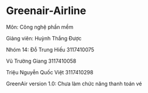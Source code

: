 # Greenair-Airline
Môn: Công nghệ phần mềm

Giảng viên: Huỳnh Thắng Được

Nhóm 14:
  Đỗ Trung Hiếu 3117410075
  
  Vũ Trường Giang 3117410058
  
  Triệu Nguyễn Quốc Việt 3117410298
  
  
GreenAir version 1.0:
  Chưa làm chức năng thanh toán vé
